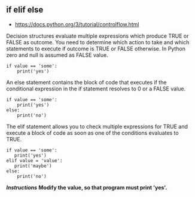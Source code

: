 ## if elif else

- https://docs.python.org/3/tutorial/controlflow.html

Decision structures evaluate multiple expressions which produce TRUE or FALSE as outcome. You need to determine which action to take and which statements to execute if outcome is TRUE or FALSE otherwise. In Python zero and null is assumed as FALSE value.
```
if value == 'some':
    print('yes')
```
An else statement contains the block of code that executes if the conditional expression in the if statement resolves to 0 or a FALSE value.
```
if value == 'some':
    print('yes')
else:
    print('no')
```

The elif statement allows you to check multiple expressions for TRUE and execute a block of code as soon as one of the conditions evaluates to TRUE.

```
if value == 'some':
   print('yes')
elif value = 'value':
   print('maybe')
else:
    print('no')
```

**_Instructions_**
**Modify the value, so that program must print 'yes'.**
